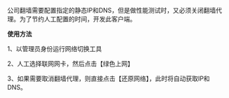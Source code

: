 公司翻墙需要配置指定的静态IP和DNS，但是做性能测试时，又必须关闭翻墙代理。为了节约人工配置的时间，开发此客户端。

**使用方法**

1、以管理员身份运行网络切换工具

2、人工选择联网网卡，然后点击【绿色上网】

3、如果需要取消翻墙代理，则直接点击【还原网络】，此时将自动获取IP和DNS。
